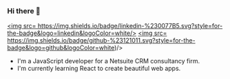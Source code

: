 ### Hi there 👋

<!--
**emrekupcuoglu/emrekupcuoglu** is a ✨ _special_ ✨ repository because its `README.md` (this file) appears on your GitHub profile.

Here are some ideas to get you started:

- 🔭 I’m currently working on ...
- 🌱 I’m currently learning ...
- 👯 I’m looking to collaborate on ...
- 🤔 I’m looking for help with ...
- 💬 Ask me about ...
- 📫 How to reach me: ...
- 😄 Pronouns: ...
- ⚡ Fun fact: ...
-->

<a href= https://www.linkedin.com/in/bekupcuoglu/> <img src= https://img.shields.io/badge/linkedin-%230077B5.svg?style=for-the-badge&logo=linkedin&logoColor=white/></a>
<a href= https://github.com/emrekupcuoglu/> <img src= https://img.shields.io/badge/github-%23121011.svg?style=for-the-badge&logo=github&logoColor=white)/></a>

- I'm a JavaScript developer for a Netsuite CRM consultancy firm. 
- I'm currently learning React to create beautiful web apps.
